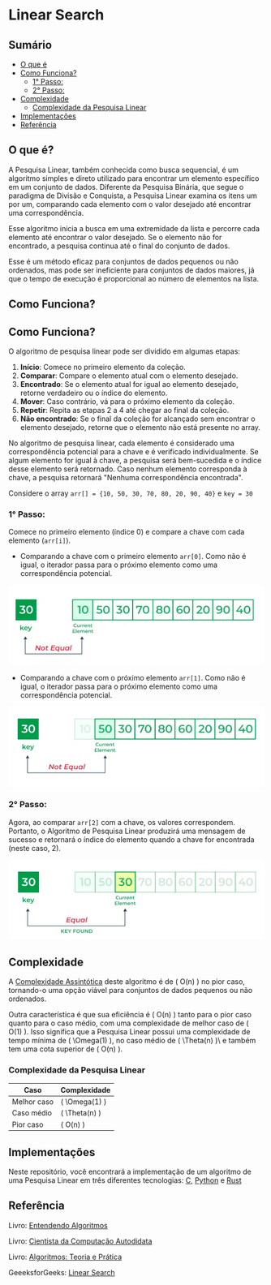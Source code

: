 # Linear Search

## Sumário

- [O que é](#o-que-é)
- [Como Funciona?](#como-funciona)
  - [1° Passo:](#1°-passo)
  - [2° Passo:](#2°-passo)
- [Complexidade](#complexidade)
    - [Complexidade da Pesquisa Linear](#complexidade-da-pesquisa-linear)
- [Implementações](#implementações)
- [Referência](#referências)


## O que é?

A Pesquisa Linear, também conhecida como busca sequencial, é um algoritmo simples e direto utilizado para encontrar um elemento específico em um conjunto de dados. Diferente da Pesquisa Binária, que segue o paradigma de Divisão e Conquista, a Pesquisa Linear examina os itens um por um, comparando cada elemento com o valor desejado até encontrar uma correspondência.

Esse algoritmo inicia a busca em uma extremidade da lista e percorre cada elemento até encontrar o valor desejado. Se o elemento não for encontrado, a pesquisa continua até o final do conjunto de dados.

Esse é um método eficaz para conjuntos de dados pequenos ou não ordenados, mas pode ser ineficiente para conjuntos de dados maiores, já que o tempo de execução é proporcional ao número de elementos na lista.

## Como Funciona?

## Como Funciona?

O algoritmo de pesquisa linear pode ser dividido em algumas etapas:

1. **Início**: Comece no primeiro elemento da coleção.
2. **Comparar**: Compare o elemento atual com o elemento desejado.
3. **Encontrado**: Se o elemento atual for igual ao elemento desejado, retorne verdadeiro ou o índice do elemento.
4. **Mover**: Caso contrário, vá para o próximo elemento da coleção.
5. **Repetir**: Repita as etapas 2 a 4 até chegar ao final da coleção.
6. **Não encontrado**: Se o final da coleção for alcançado sem encontrar o elemento desejado, retorne que o elemento não está presente no array.

No algoritmo de pesquisa linear, cada elemento é considerado uma correspondência potencial para a chave e é verificado individualmente. Se algum elemento for igual à chave, a pesquisa será bem-sucedida e o índice desse elemento será retornado. Caso nenhum elemento corresponda à chave, a pesquisa retornará "Nenhuma correspondência encontrada".

Considere o array ``arr[] = {10, 50, 30, 70, 80, 20, 90, 40}`` e `key = 30`

### 1° Passo:

Comece no primeiro elemento (índice 0) e compare a chave com cada elemento (`arr[i]`).

- Comparando a chave com o primeiro elemento `arr[0]`. Como não é igual, o iterador passa para o próximo elemento como uma correspondência potencial.

![1 Interação](../assents/06.png)

- Comparando a chave com o próximo elemento `arr[1]`. Como não é igual, o iterador passa para o próximo elemento como uma correspondência potencial.

![2 Interação](../assents/07.png)

### 2° Passo:

Agora, ao comparar `arr[2]` com a chave, os valores correspondem. Portanto, o Algoritmo de Pesquisa Linear produzirá uma mensagem de sucesso e retornará o índice do elemento quando a chave for encontrada (neste caso, 2).

![3 Interação](../assents/08.png)

## Complexidade

A [Complexidade Assintótica](https://github.com/FabioHenriqueFarias/algorithms-And-Data-Dtructures/tree/main/Asymptotic_Notation) deste algoritmo é de \( O(n) \) no pior caso, tornando-o uma opção viável para conjuntos de dados pequenos ou não ordenados.

Outra característica é que sua eficiência é \( O(n) \) tanto para o pior caso quanto para o caso médio, com uma complexidade de melhor caso de \( O(1) \). Isso significa que a Pesquisa Linear possui uma complexidade de tempo mínima de \( \Omega(1) \)\, no caso médio de \( \Theta(n) \)\ e também tem uma cota superior de \( O(n) \).

### Complexidade da Pesquisa Linear

| Caso           | Complexidade   |
|----------------|----------------|
| Melhor caso    | \( \Omega(1) \)|
| Caso médio     | \( \Theta(n) \)|
| Pior caso      | \( O(n) \)     |

## Implementações

Neste repositório, você encontrará a implementação de um algoritmo de uma Pesquisa Linear em três diferentes tecnologias: <a href="https://github.com/FabioHenriqueFarias/algorithms-And-Data-Dtructures/tree/main/Algorithms/Search/2_LinearSearch/C">C</a>, <a href="https://github.com/FabioHenriqueFarias/algorithms-And-Data-Dtructures/tree/main/Algorithms/Search/2_LinearSearch/Python">Python</a> e <a href="https://github.com/FabioHenriqueFarias/algorithms-And-Data-Dtructures/tree/main/Algorithms/Search/2_LinearSearch/Rust">Rust</a>


## Referência

Livro: <a href="https://novatec.com.br/livros/entendendo-algoritmos/">Entendendo Algoritmos</a>

Livro: <a href="https://www.novatec.com.br/livros/cientista-da-computacao-autodidata/">Cientista da Computação Autodidata</a> <br>

Livro: <a href="https://www.grupogen.com.br/e-book-algoritmos-thomas-cormen-9788595159914">Algoritmos: Teoria e Prática</a> 

GeeeksforGeeks: <a href="https://www.geeksforgeeks.org/linear-search/#what-is-linear-search">Linear Search</a>